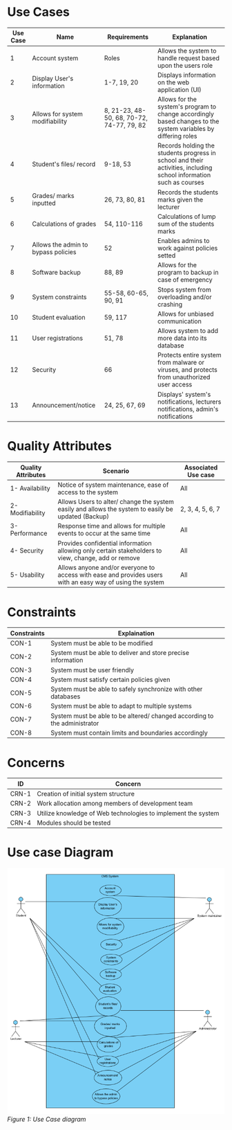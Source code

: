 # Use Cases


| Use Case | Name                                | Requirements                              | Explanation                                                                                                        |
|----------|-------------------------------------|-------------------------------------------|--------------------------------------------------------------------------------------------------------------------|
| 1        | Account system                      | Roles                                     | Allows the system to handle request based upon the users role                                                      |
| 2        | Display User's information           | 1-7, 19, 20                               | Displays information on the web application (UI)                                                                   |
| 3        | Allows for system modifiability     | 8, 21-23, 48-50, 68, 70-72, 74-77, 79, 82 | Allows for the system's program to change accordingly based changes to the system variables by differing roles      |
| 4        | Student's files/ record              | 9-18, 53                                  | Records holding the students progress in school and their activities, including school information such as courses |
| 5        | Grades/ marks inputted              | 26, 73, 80, 81                            | Records the students marks given the lecturer                                                                      |
| 6        | Calculations of grades              | 54, 110-116                               | Calculations of lump sum of the students marks                                                                     |
| 7        | Allows the admin to bypass policies | 52                                        | Enables admins to work against policies setted                                                                     |
| 8        | Software backup                     | 88, 89                                    | Allows for the program to backup in case of emergency                                                              |
| 9        | System constraints                  | 55-58, 60-65, 90, 91                      | Stops system from overloading and/or crashing                                                                      |
| 10       | Student evaluation                  | 59, 117                                   | Allows for unbiased communication                                                                                  |
| 11       | User registrations                  | 51, 78                                    | Allows system to add more data into its database                                                                   |
| 12       | Security                            | 66                                        | Protects entire system from malware or viruses, and protects from unauthorized user access                         |
| 13       | Announcement/notice                 | 24, 25, 67, 69                            | Displays' system's notifications, lecturers notifications, admin's notifications                                      |

# Quality Attributes

| Quality Attributes | Scenario                                                                                                  | Associated Use case |
|--------------------|-----------------------------------------------------------------------------------------------------------|---------------------|
| 1- Availability    | Notice of system maintenance, ease of access to the system                                                | All                 |
| 2- Modifiability   | Allows Users to alter/ change the system easily and allows the system to easily be updated (Backup)       | 2, 3, 4, 5, 6, 7    |
| 3- Performance     | Response time and allows for multiple events to occur at the same time                                    | All                 |
| 4- Security        | Provides confidential information allowing only certain stakeholders to view, change, add or remove       | All                 |
| 5- Usability       | Allows anyone and/or everyone to access with ease and provides users with an easy way of using the system | All                 |

# Constraints


| Constraints | Explaination                                                              |
|-------------|---------------------------------------------------------------------------|
| CON-1       | System must be able to be modified                                        |
| CON-2       | System must be able to deliver and store precise information              |
| CON-3       | System must be user friendly                                              |
| CON-4       | System must satisfy certain policies given                                |
| CON-5       | System must be able to safely synchronize with other databases            |
| CON-6       | System must be able to adapt to multiple systems                          |
| CON-7       | System must be able to be altered/ changed according to the administrator |
| CON-8       | System must contain limits and boundaries accordingly                     |

# Concerns

| ID    | Concern                                                       |
|-------|---------------------------------------------------------------|
| CRN-1 | Creation of initial system structure                          |
| CRN-2 | Work allocation among members of development team             |
| CRN-3 | Utilize knowledge of Web technologies to implement the system |
| CRN-4 | Modules should be tested                                      |

# Use case Diagram

![Use Case Diagram](https://github.com/SOFE3650F18/project-group-26/blob/master/Deliverable%201/Use%20Case%20Diagram.PNG)
<br>
*Figure 1: Use Case diagram*
